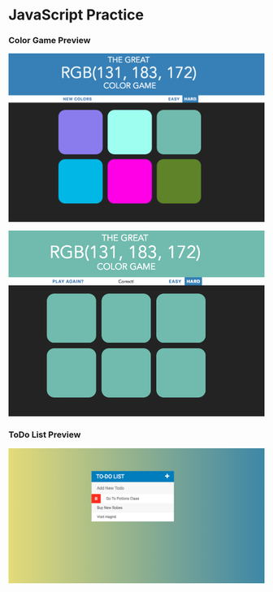 # JavaScript Practice

### Color Game Preview

![Tooltip for visually disabled](./images/ColorGame-Preview-1.png)


![Tooltip for visually disabled](./images/ColorGame-Win-Preview.png)


### ToDo List Preview

![Tooltip for visually disabled](./images/TodoList-Preview.png)
